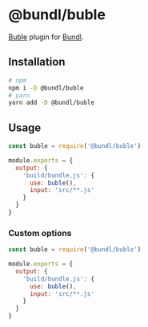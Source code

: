 # @bundl/buble

[Buble](https://buble.surge.sh) plugin for [Bundl](https://bundljs.org).

## Installation

```sh
# npm
npm i -D @bundl/buble
# yarn
yarn add -D @bundl/buble
```

## Usage

```js
const buble = require('@bundl/buble') 

module.exports = {
  output: {
    'build/bundle.js': {
      use: buble(),
      input: 'src/**.js'
    }
  }
}
```

### Custom options

```js
const buble = require('@bundl/buble') 

module.exports = {
  output: {
    'build/bundle.js': {
      use: buble(),
      input: 'src/**.js'
    }
  }
}
```
